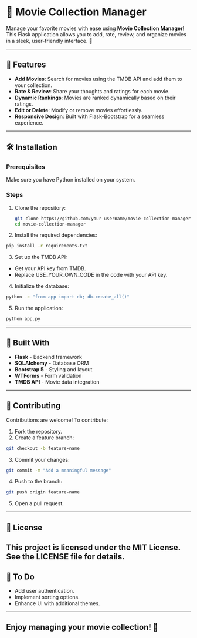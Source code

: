 # 🎥 Movie Collection Manager

Manage your favorite movies with ease using **Movie Collection Manager**! This Flask application allows you to add, rate, review, and organize movies in a sleek, user-friendly interface. 🌟

---

## 🚀 Features
- **Add Movies**: Search for movies using the TMDB API and add them to your collection.
- **Rate & Review**: Share your thoughts and ratings for each movie.
- **Dynamic Rankings**: Movies are ranked dynamically based on their ratings.
- **Edit or Delete**: Modify or remove movies effortlessly.
- **Responsive Design**: Built with Flask-Bootstrap for a seamless experience.

---

## 🛠️ Installation

### Prerequisites
Make sure you have Python installed on your system.

### Steps
1. Clone the repository:
   ```bash
   git clone https://github.com/your-username/movie-collection-manager.git
   cd movie-collection-manager
    ```
2. Install the required dependencies:
```bash
pip install -r requirements.txt
```
3. Set up the TMDB API:
- Get your API key from TMDB.
- Replace USE_YOUR_OWN_CODE in the code with your API key.
4. Initialize the database:
```bash
python -c "from app import db; db.create_all()"
```
5. Run the application:
```bash
python app.py
```
---
## 🧰 Built With
- **Flask** - Backend framework
- **SQLAlchemy** - Database ORM
- **Bootstrap 5** - Styling and layout
- **WTForms** - Form validation
- **TMDB API** - Movie data integration
---
## 🤝 Contributing
Contributions are welcome! To contribute:
1. Fork the repository.
2. Create a feature branch:
```bash
git checkout -b feature-name
```
3. Commit your changes:
```bash
git commit -m "Add a meaningful message"
```
4. Push to the branch:
```bash
git push origin feature-name
```
5. Open a pull request.
---
## 🌟 License
This project is licensed under the MIT License. See the LICENSE file for details.
---
## 🎯 To Do
-  Add user authentication.
- Implement sorting options.
 - Enhance UI with additional themes.
---
Enjoy managing your movie collection! 🍿
---
